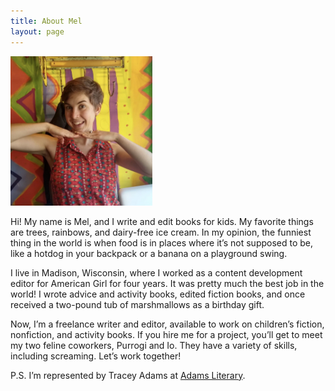 ```yaml
---
title: About Mel
layout: page
---
```


<img src="images/profile/mel_profile.jpg" alt="Mel" class="image-right" style="max-width: 45%; height: auto;">


Hi! My name is Mel, and I write and edit books for kids. My favorite things are trees, rainbows, and dairy-free ice cream. In my opinion, the funniest thing in the world is when food is in places where it’s not supposed to be, like a hotdog in your backpack or a banana on a playground swing.

I live in Madison, Wisconsin, where I worked as a content development editor for American Girl for four years. It was pretty much the best job in the world! I wrote advice and activity books, edited fiction books, and once received a two-pound tub of marshmallows as a birthday gift.  

Now, I’m a freelance writer and editor, available to work on children’s fiction, nonfiction, and activity books. If you hire me for a project, you’ll get to meet my two feline coworkers, Purrogi and Io. They have a variety of skills, including screaming. Let’s work together! 

P.S. I’m represented by Tracey Adams at [Adams Literary](http://www.adamsliterary.com/).